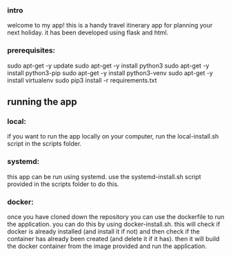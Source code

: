 ### intro
welcome to my app! this is a handy travel itinerary app for planning your next holiday. it has been developed using flask and html.

### prerequisites:
  sudo apt-get -y update
  sudo apt-get -y install python3
  sudo apt-get -y install python3-pip
  sudo apt-get -y install python3-venv
  sudo apt-get -y install virtualenv
  sudo pip3 install -r requirements.txt

## running the app
### local:
  if you want to run the app locally on your computer, run the local-install.sh script in the scripts folder. 

### systemd:
  this app can be run using systemd. use the systemd-install.sh script provided in the scripts folder to do this.

### docker:
  once you have cloned down the repository you can use the dockerfile to run the application.
  you can do this by using docker-install.sh. this will check if docker is already installed (and install it if not) and then check if the container has already been created (and delete it if it has). then it will build the docker container from the image provided and run the application.
